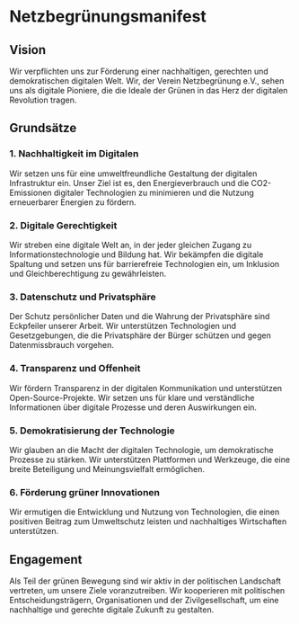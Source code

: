 # Netzbegrünungsmanifest

## Vision

Wir verpflichten uns zur Förderung einer nachhaltigen, gerechten und demokratischen digitalen Welt. Wir, der Verein Netzbegrünung e.V., sehen uns als digitale Pioniere, die die Ideale der Grünen in das Herz der digitalen Revolution tragen.

## Grundsätze

### 1. Nachhaltigkeit im Digitalen

Wir setzen uns für eine umweltfreundliche Gestaltung der digitalen Infrastruktur ein. Unser Ziel ist es, den Energieverbrauch und die CO2-Emissionen digitaler Technologien zu minimieren und die Nutzung erneuerbarer Energien zu fördern.

### 2. Digitale Gerechtigkeit

Wir streben eine digitale Welt an, in der jeder gleichen Zugang zu Informationstechnologie und Bildung hat. Wir bekämpfen die digitale Spaltung und setzen uns für barrierefreie Technologien ein, um Inklusion und Gleichberechtigung zu gewährleisten.

### 3. Datenschutz und Privatsphäre

Der Schutz persönlicher Daten und die Wahrung der Privatsphäre sind Eckpfeiler unserer Arbeit. Wir unterstützen Technologien und Gesetzgebungen, die die Privatsphäre der Bürger schützen und gegen Datenmissbrauch vorgehen.

### 4. Transparenz und Offenheit

Wir fördern Transparenz in der digitalen Kommunikation und unterstützen Open-Source-Projekte. Wir setzen uns für klare und verständliche Informationen über digitale Prozesse und deren Auswirkungen ein.

### 5. Demokratisierung der Technologie

Wir glauben an die Macht der digitalen Technologie, um demokratische Prozesse zu stärken. Wir unterstützen Plattformen und Werkzeuge, die eine breite Beteiligung und Meinungsvielfalt ermöglichen.

### 6. Förderung grüner Innovationen

Wir ermutigen die Entwicklung und Nutzung von Technologien, die einen positiven Beitrag zum Umweltschutz leisten und nachhaltiges Wirtschaften unterstützen.

## Engagement

Als Teil der grünen Bewegung sind wir aktiv in der politischen Landschaft vertreten, um unsere Ziele voranzutreiben. Wir kooperieren mit politischen Entscheidungsträgern, Organisationen und der Zivilgesellschaft, um eine nachhaltige und gerechte digitale Zukunft zu gestalten.
